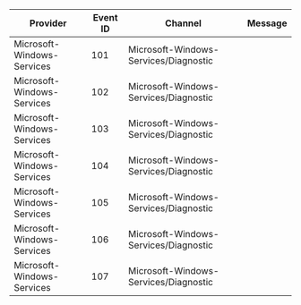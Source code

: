 Provider                    |  Event ID  |  Channel                                |  Message
----------------------------|------------|-----------------------------------------|---------
Microsoft-Windows-Services  |  101       |  Microsoft-Windows-Services/Diagnostic  |
Microsoft-Windows-Services  |  102       |  Microsoft-Windows-Services/Diagnostic  |
Microsoft-Windows-Services  |  103       |  Microsoft-Windows-Services/Diagnostic  |
Microsoft-Windows-Services  |  104       |  Microsoft-Windows-Services/Diagnostic  |
Microsoft-Windows-Services  |  105       |  Microsoft-Windows-Services/Diagnostic  |
Microsoft-Windows-Services  |  106       |  Microsoft-Windows-Services/Diagnostic  |
Microsoft-Windows-Services  |  107       |  Microsoft-Windows-Services/Diagnostic  |